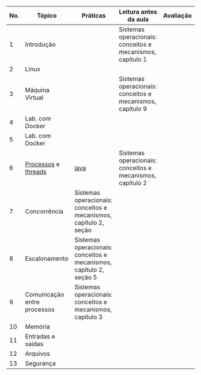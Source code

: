  No.  | Tópico | Práticas | Leitura antes da aula | Avaliação
--- | --- | --- | --- | ---
1  | Introdução | | Sistemas operacionais: conceitos e mecanismos, capítulo 1 |  
2  | Linux |   |  |
3  | Máquina Virtual | |  Sistemas operacionais: conceitos e mecanismos, capítulo 9 |  
4  | Lab. com Docker |  |  |  
5  | Lab. com Docker |  |  |  
6  | [Processos](processos) e [threads](slides/threads.pdf) | [java](slides/threads-java.pdf) | Sistemas operacionais: conceitos e mecanismos, capítulo 2 |
7  | Concorrência | Sistemas operacionais: conceitos e mecanismos, capítulo 2, seção  |  |
8  | Escalonamento |  Sistemas operacionais: conceitos e mecanismos, capítulo 2, seção 5 |  |
9  | Comunicação entre processos |  Sistemas operacionais: conceitos e mecanismos, capítulo 3 | |  
10 | Memória |  |  |  
11 | Entradas e saídas  |  |  |  
12 | Arquivos  |   |  |
13 | Segurança  |   |  |
